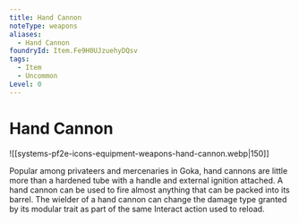 ```yaml
---
title: Hand Cannon
noteType: weapons
aliases:
  - Hand Cannon
foundryId: Item.Fe9H0UJzuehyDQsv
tags:
  - Item
  - Uncommon
Level: 0
---
```


# Hand Cannon
![[systems-pf2e-icons-equipment-weapons-hand-cannon.webp|150]]

Popular among privateers and mercenaries in Goka, hand cannons are little more than a hardened tube with a handle and external ignition attached. A hand cannon can be used to fire almost anything that can be packed into its barrel. The wielder of a hand cannon can change the damage type granted by its modular trait as part of the same Interact action used to reload.
